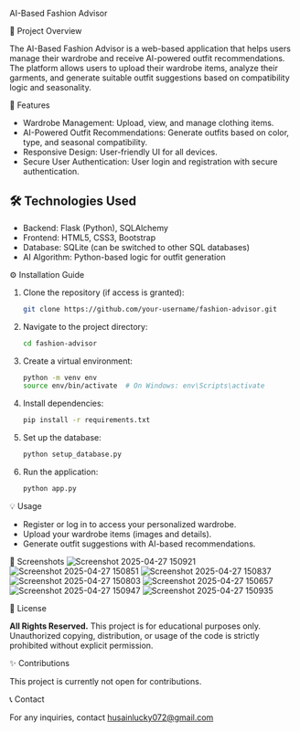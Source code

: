  AI-Based Fashion Advisor

 📌 Project Overview

The AI-Based Fashion Advisor is a web-based application that helps users manage their wardrobe and receive AI-powered outfit recommendations. The platform allows users to upload their wardrobe items, analyze their garments, and generate suitable outfit suggestions based on compatibility logic and seasonality.

 🚀 Features

* Wardrobe Management: Upload, view, and manage clothing items.
* AI-Powered Outfit Recommendations: Generate outfits based on color, type, and seasonal compatibility.
* Responsive Design: User-friendly UI for all devices.
* Secure User Authentication: User login and registration with secure authentication.

## 🛠️ Technologies Used

* Backend: Flask (Python), SQLAlchemy
* Frontend: HTML5, CSS3, Bootstrap
* Database: SQLite (can be switched to other SQL databases)
* AI Algorithm: Python-based logic for outfit generation

⚙️ Installation Guide

1. Clone the repository (if access is granted):

   ```bash
   git clone https://github.com/your-username/fashion-advisor.git
   ```
2. Navigate to the project directory:

   ```bash
   cd fashion-advisor
   ```
3. Create a virtual environment:

   ```bash
   python -m venv env
   source env/bin/activate  # On Windows: env\Scripts\activate
   ```
4. Install dependencies:

   ```bash
   pip install -r requirements.txt
   ```
5. Set up the database:

   ```bash
   python setup_database.py
   ```
6. Run the application:

   ```bash
   python app.py
   ```

💡 Usage

* Register or log in to access your personalized wardrobe.
* Upload your wardrobe items (images and details).
* Generate outfit suggestions with AI-based recommendations.

 📸 Screenshots
![Screenshot 2025-04-27 150921](https://github.com/user-attachments/assets/590b4e5b-ad7f-4baa-826f-d8bd2a95c789)
![Screenshot 2025-04-27 150851](https://github.com/user-attachments/assets/237cd9e6-cdc4-49b5-b094-5ff233b03dfd)
![Screenshot 2025-04-27 150837](https://github.com/user-attachments/assets/af2a18b6-59a5-4255-b13b-1c6e8a1254be)
![Screenshot 2025-04-27 150803](https://github.com/user-attachments/assets/49e40fa4-962d-4c5b-8375-1febaafa9edf)
![Screenshot 2025-04-27 150657](https://github.com/user-attachments/assets/7ad6cf49-d488-4b9f-825f-da605d28105e)
![Screenshot 2025-04-27 150947](https://github.com/user-attachments/assets/ef52cd8c-d7c7-49a2-9431-ddfe018c7882)
![Screenshot 2025-04-27 150935](https://github.com/user-attachments/assets/8c11e640-1b5e-4901-af44-69c9893baf54)


 🚨 License

**All Rights Reserved.** This project is for educational purposes only. Unauthorized copying, distribution, or usage of the code is strictly prohibited without explicit permission.

 ✨ Contributions

This project is currently not open for contributions.

 📞 Contact

For any inquiries, contact husainlucky072@gmail.com

